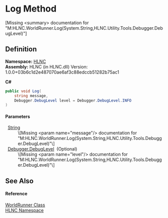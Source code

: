 # Log Method


\[Missing &lt;summary&gt; documentation for "M:HLNC.WorldRunner.Log(System.String,HLNC.Utility.Tools.Debugger.DebugLevel)"\]



## Definition
**Namespace:** <a href="N_HLNC">HLNC</a>  
**Assembly:** HLNC (in HLNC.dll) Version: 1.0.0+03b6c1d2e487070ae6af3c88edccb51282b75ac1

**C#**
``` C#
public void Log(
	string message,
	Debugger.DebugLevel level = Debugger.DebugLevel.INFO
)
```



#### Parameters
<dl><dt>  <a href="https://learn.microsoft.com/dotnet/api/system.string" target="_blank" rel="noopener noreferrer">String</a></dt><dd>\[Missing &lt;param name="message"/&gt; documentation for "M:HLNC.WorldRunner.Log(System.String,HLNC.Utility.Tools.Debugger.DebugLevel)"\]</dd><dt>  <a href="T_HLNC_Utility_Tools_Debugger_DebugLevel">Debugger.DebugLevel</a>  (Optional)</dt><dd>\[Missing &lt;param name="level"/&gt; documentation for "M:HLNC.WorldRunner.Log(System.String,HLNC.Utility.Tools.Debugger.DebugLevel)"\]</dd></dl>

## See Also


#### Reference
<a href="T_HLNC_WorldRunner">WorldRunner Class</a>  
<a href="N_HLNC">HLNC Namespace</a>  
